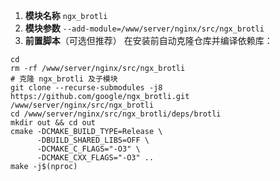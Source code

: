 1. **模块名称**
   `ngx_brotli`
2. **模块参数**
   `--add-module=/www/server/nginx/src/ngx_brotli`
3. **前置脚本**（可选但推荐）
   在安装前自动克隆仓库并编译依赖库：

```
cd
rm -rf /www/server/nginx/src/ngx_brotli
# 克隆 ngx_brotli 及子模块
git clone --recurse-submodules -j8 https://github.com/google/ngx_brotli.git /www/server/nginx/src/ngx_brotli
cd /www/server/nginx/src/ngx_brotli/deps/brotli
mkdir out && cd out
cmake -DCMAKE_BUILD_TYPE=Release \
      -DBUILD_SHARED_LIBS=OFF \
      -DCMAKE_C_FLAGS="-O3" \
      -DCMAKE_CXX_FLAGS="-O3" ..
make -j$(nproc)
```

